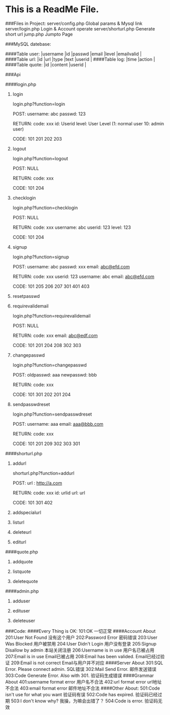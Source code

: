 This is a ReadMe File.
====================================

###Files in Project:
	server/config.php		Global params & Mysql link
	server/login.php		Login & Account operate
	server/shorturl.php		Generate short url
	jump.php				Jumpto Page 

###MySQL datebase:

####Table user:
		|username <varchar64>	|id <int>	|passwd <varchar64>	|email <varchar100>	|level <tinyint>	|emailvalid <tinyint>	|
####Table url:
		|id <char12>	|url <text>	|type <tinyint>	|text <TEXT>	|userid	<int>	|
####Table log:
		|time <timestamp>	|action <text>	|
####Table quote:
		|id <int>	|content <text>	|userid <int>|

###Api
	
####login.php

1. login

	login.php?function=login
	
	POST: username: abc
		  passwd:	123

	RETURN: code: xxx 
			id:	Userid
			level: User Level (1: normal user 10: admin user)
	
	CODE:	101 201 202 203 

2. logout

	login.php?function=logout

	POST: NULL

	RETURN:	code:	xxx

	CODE:	101 204

3. checklogin
	
	login.php?function=checklogin

	POST: NULL

	RETURN:	code:	xxx
			username:	abc
			userid:	123
			level:	123

	CODE: 101 204

4. signup
	
	login.php?function=signup

	POST:	username:	abc
			passwd:	xxx
			email:	abc@efd.com

	RETURN:	code:	xxx
			userid:	123
			username:	abc
			email:	abc@efd.com

	CODE: 101 205 206 207 301 401 403

5. resetpasswd


6. requirevalidemail

	login.php?function=requirevalidemail

	POST: NULL

	RETURN: code: xxx
			email: abc@edf.com

	CODE: 101 201 204 208 302 303

7. changepasswd

	login.php?function=changepasswd

	POST:	oldpasswd: aaa
			newpasswd: bbb

	RETURN: code: xxx

	CODE: 101 301 202 201 204

8. sendpasswdreset

	login.php?function=sendpasswdreset

	POST:	username: aaa
			email:	aaa@bbb.com

	RETURN: code: xxx

	CODE: 101 201 209 302 303 301

####shorturl.php

1. addurl
	
	shorturl.php?function=addurl
	
	POST: url : http://a.com

	RETURN:	code: xxx
			id:	urlid
			url:	url

	CODE:	101 301 402

2. addspecialurl

3. listurl

4. deleteurl

5. editurl

####quote.php

1. addquote

2. listquote

3. deletequote

####admin.php

1. adduser

2. edituser

3. deleteuser


###Code:
####Every Thing is OK:
				101:OK 一切正常
####Account About				
				201:User Not Found 没有这个用户
				202:Password Error 密码错误
				203:User Was Blocked 用户被禁用
				204:User Didn't Login 用户没有登录
				205:Signup Disallow by admin 本站关闭注册
				206:Username is in use 用户名已被占用
				207:Email is in use Email已被占用
				208:Email has been valided. Email已经过验证
				209:Email is not correct Email与用户并不对应
####Server About
				301:SQL Error. Please connect admin. SQL错误
				302:Mail Send Error. 邮件发送错误
				303:Code Generate Error. Also with 301. 验证码生成错误
####Grammar About
				401:username format error 用户名不合法
				402:url format error url地址不合法
				403:email format error 邮件地址不合法
####Other About:
				501:Code isn't use for what you want 验证码有误
				502:Code has expired. 验证码已经过期
				503:I don't know why? 我操，为嘛会出错了？
				504:Code is error. 验证码无效
